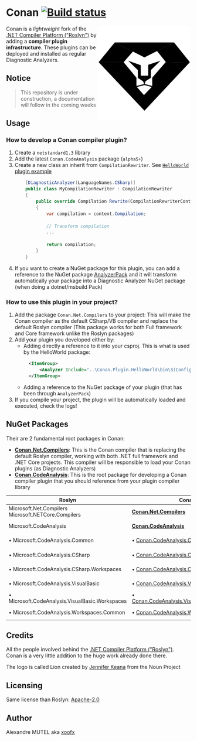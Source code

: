 # Conan  [![Build status](https://ci.appveyor.com/api/projects/status/i5ladyqmy7kp2m98?svg=true)](https://ci.appveyor.com/project/xoofx/conan)

<img align="right" width="256px" height="256px" src="img/conan.png">

Conan is a _lightweight_ fork of the [.NET Compiler Platform ("Roslyn")](https://github.com/dotnet/roslyn/) by adding a **compiler plugin infrastructure**. These plugins can be deployed and installed as regular Diagnostic Analyzers.

## Notice

> This repository is under construction, a documentation will follow in the coming weeks

## Usage

### How to develop a Conan compiler plugin?

1. Create a `netstandard1.3` library
2. Add the latest `Conan.CodeAnalysis` package (`alpha5+`)
3. Create a new class an inherit from `CompilationRewriter`. See [`HelloWorld` plugin example](https://github.com/conan-roslyn/Conan.Plugin.HelloWorld)
   ```C#
       [DiagnosticAnalyzer(LanguageNames.CSharp)]
       public class MyCompilationRewriter : CompilationRewriter
       {
           public override Compilation Rewrite(CompilationRewriterContext context)
           {
               var compilation = context.Compilation;
   
               // Transform compilation
               ...
   
               return compilation;
           }
       }
   ```    
4. If you want to create a NuGet package for this plugin, you can add a reference to the NuGet package [AnalyzerPack](https://github.com/xoofx/AnalyzerPack) and it will transform automatically your package into a Diagnostic Analyzer NuGet package (when doing a dotnet/msbuild Pack)

### How to use this plugin in your project?

1. Add the package `Conan.Net.Compilers` to your project: This will make the Conan compiler as the default CSharp/VB compiler and replace the default Roslyn compiler (This package works for both Full framework and Core framework unlike the Roslyn packages)
2. Add your plugin you developed either by:
   - Adding directly a reference to it into your csproj. This is what is used by the HelloWorld package:
     ```xml
       <ItemGroup>
           <Analyzer Include="..\Conan.Plugin.HelloWorld\bin\$(Configuration)\netstandard1.3\Conan.Plugin.HelloWorld.dll" />
       </ItemGroup>
     ```
   - Adding a reference to the NuGet package of your plugin (that has been through `AnalyzerPack`)
3. If you compile your project, the plugin will be automatically loaded and executed, check the logs!

## NuGet Packages

Their are 2 fundamental root packages in Conan:

- [**Conan.Net.Compilers**](https://www.nuget.org/packages/Conan.Net.Compilers): This is the Conan compiler that is replacing the default Roslyn compiler, working with both .NET full framework and .NET Core projects. This compiler will be responsible to load your Conan plugins (as Diagnostic Analyzers)
- [**Conan.CodeAnalysis**](https://www.nuget.org/packages/Conan.CodeAnalysis/): This is the root package for developing a Conan compiler plugin that you should reference from your plugin compiler library

| Roslyn | Conan    | NuGet
| ------- | -------- | --------
| Microsoft.Net.Compilers<br>Microsoft.NETCore.Compilers | [**Conan.Net.Compilers**](https://www.nuget.org/packages/Conan.Net.Compilers) | [![NuGet](https://img.shields.io/nuget/v/Conan.Net.Compilers.svg)](https://www.nuget.org/packages/Conan.Net.Compilers/)
| Microsoft.CodeAnalysis | [**Conan.CodeAnalysis**](https://www.nuget.org/packages/Conan.CodeAnalysis/) | [![NuGet](https://img.shields.io/nuget/v/Conan.CodeAnalysis.svg)](https://www.nuget.org/packages/Conan.CodeAnalysis/)
| • Microsoft.CodeAnalysis.Common | • [Conan.CodeAnalysis.Common](https://www.nuget.org/packages/Conan.CodeAnalysis.Common/) | [![NuGet](https://img.shields.io/nuget/v/Conan.CodeAnalysis.Common.svg)](https://www.nuget.org/packages/Conan.CodeAnalysis.Common/)
| • Microsoft.CodeAnalysis.CSharp | • [Conan.CodeAnalysis.CSharp](https://www.nuget.org/packages/Conan.CodeAnalysis.CSharp/) | [![NuGet](https://img.shields.io/nuget/v/Conan.CodeAnalysis.CSharp.svg)](https://www.nuget.org/packages/Conan.CodeAnalysis.CSharp/)
| • Microsoft.CodeAnalysis.CSharp.Workspaces | • [Conan.CodeAnalysis.CSharp.Workspaces](https://www.nuget.org/packages/Conan.CodeAnalysis.CSharp.Workspaces/) | [![NuGet](https://img.shields.io/nuget/v/Conan.CodeAnalysis.CSharp.Workspaces.svg)](https://www.nuget.org/packages/Conan.CodeAnalysis.CSharp.Workspaces/)
| • Microsoft.CodeAnalysis.VisualBasic | • [Conan.CodeAnalysis.VisualBasic](https://www.nuget.org/packages/Conan.CodeAnalysis.VisualBasic/) | [![NuGet](https://img.shields.io/nuget/v/Conan.CodeAnalysis.VisualBasic.svg)](https://www.nuget.org/packages/Conan.CodeAnalysis.VisualBasic/)
| • Microsoft.CodeAnalysis.VisualBasic.Workspaces | • [Conan.CodeAnalysis.VisualBasic.Workspaces](https://www.nuget.org/packages/Conan.CodeAnalysis.VisualBasic.Workspaces/) | [![NuGet](https://img.shields.io/nuget/v/Conan.CodeAnalysis.VisualBasic.Workspaces.svg)](https://www.nuget.org/packages/Conan.CodeAnalysis.VisualBasic.Workspaces/)
| • Microsoft.CodeAnalysis.Workspaces.Common | • [Conan.CodeAnalysis.Workspaces.Common](https://www.nuget.org/packages/Conan.CodeAnalysis.Workspaces.Common/) | [![NuGet](https://img.shields.io/nuget/v/Conan.CodeAnalysis.Workspaces.Common.svg)](https://www.nuget.org/packages/Conan.CodeAnalysis.Workspaces.Common/)

## Credits

All the people involved behind the [.NET Compiler Platform ("Roslyn")](https://github.com/dotnet/roslyn/). Conan is a very little addition to the huge work already done there.

The logo is called Lion created by [Jennifer Keana](https://thenounproject.com/jkeana7/) from the Noun Project

## Licensing

Same license than Roslyn: [Apache-2.0](roslyn/License.txt)

## Author

Alexandre MUTEL aka [xoofx](http://xoofx.com)
